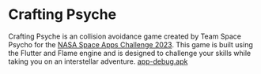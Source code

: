 # Crafting Psyche
Crafting Psyche is an collision avoidance game created by Team Space Psycho for the [NASA Space Apps Challenge 2023](https://www.spaceappschallenge.org/). This game is built using the Flutter and Flame engine and is designed to challenge your skills while taking you on an interstellar adventure. 
[app-debug.apk](build%2Fapp%2Foutputs%2Fflutter-apk%2Fapp-debug.apk)


